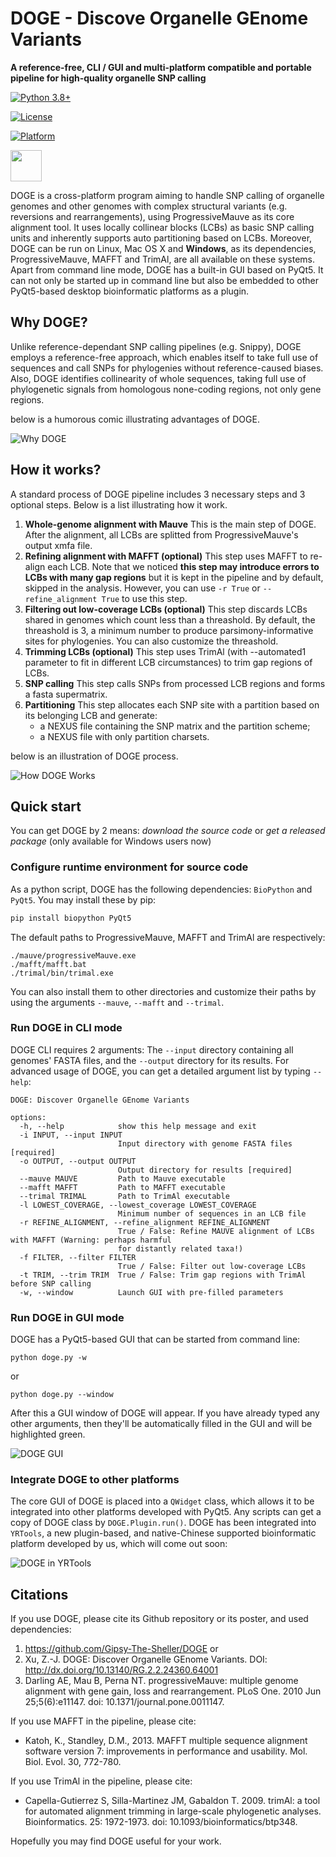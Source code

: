# DOGE - Discove Organelle GEnome Variants

**A reference-free, CLI / GUI and multi-platform compatible and portable pipeline for high-quality organelle SNP calling**

[![Python 3.8+](https://img.shields.io/badge/python-3.8+-blue.svg)](https://www.python.org/downloads/)

[![License](https://img.shields.io/badge/license-GPL-green.svg)](LICENSE)

[![Platform](https://img.shields.io/badge/platform-Windows%20%7C%20Linux%20%7C%20macOS-lightgrey.svg)]()

<img src="https://github.com/Gipsy-The-Sheller/DOGE/blob/main/icon.svg" width="50" height="50"/>

DOGE is a cross-platform program aiming to handle SNP calling of organelle genomes and other genomes with complex structural variants (e.g. reversions and rearrangements), using ProgressiveMauve as its core alignment tool. It uses locally collinear blocks (LCBs) as basic SNP calling units and inherently supports auto partitioning based on LCBs. Moreover, DOGE can be run on Linux, Mac OS X and **Windows**, as its dependencies, ProgressiveMauve, MAFFT and TrimAl, are all available on these systems. Apart from command line mode, DOGE has a built-in GUI based on PyQt5. It can not only be started up in command line but also be embedded to other PyQt5-based desktop bioinformatic platforms as a plugin.

## Why DOGE?

Unlike reference-dependant SNP calling pipelines (e.g. Snippy), DOGE employs a reference-free approach, which enables itself to take full use of sequences and call SNPs for phylogenies without reference-caused biases. Also, DOGE identifies collinearity of whole sequences, taking full use of phylogenetic signals from homologous none-coding regions, not only gene regions.

below is a humorous comic illustrating advantages of DOGE.

![Why DOGE](https://github.com/Gipsy-The-Sheller/DOGE/blob/main/artworks/WhyDOGE.png)

## How it works?

A standard process of DOGE pipeline includes 3 necessary steps and 3 optional steps. Below is a list illustrating how it work.

1. **Whole-genome alignment with Mauve** This is the main step of DOGE. After the alignment, all LCBs are splitted from ProgressiveMauve's output xmfa file.
2. **Refining alignment with MAFFT (optional)** This step uses MAFFT to re-align each LCB. Note that we noticed **this step may introduce errors to LCBs with many gap regions** but it is kept in the pipeline and by default, skipped in the analysis. However, you can use `-r True` or `--refine_alignment True` to  use this step.
3. **Filtering out low-coverage LCBs (optional)** This step discards LCBs shared in genomes which count less than a threashold. By default, the threashold is 3, a minimum number to produce parsimony-informative sites for phylogenies. You can also customize the threashold.
4. **Trimming LCBs (optional)** This step uses TrimAl (with --automated1 parameter to fit in different LCB circumstances) to trim gap regions of LCBs.
5. **SNP calling** This step calls SNPs from processed LCB regions and forms a fasta supermatrix.
6. **Partitioning** This step allocates each SNP site with a partition based on its belonging LCB and generate:
   - a NEXUS file containing the SNP matrix and the partition scheme;
   - a NEXUS file with only partition charsets.

below is an illustration of DOGE process.

![How DOGE Works](https://github.com/Gipsy-The-Sheller/DOGE/blob/main/artworks/HowDOGEworks.png)

## Quick start

You can get DOGE by 2 means: *download the source code* or *get a released package* (only available for Windows users now)

### Configure runtime environment for source code

As a python script, DOGE has the following dependencies: `BioPython` and `PyQt5`. You may install these by pip:

```bash
pip install biopython PyQt5
```

The default paths to ProgressiveMauve, MAFFT and TrimAl are respectively:

```
./mauve/progressiveMauve.exe
./mafft/mafft.bat
./trimal/bin/trimal.exe
```

You can also install them to other directories and customize their paths by using the arguments `--mauve`, `--mafft` and `--trimal`.

### Run DOGE in CLI mode

DOGE CLI requires 2 arguments: The `--input` directory containing all genomes' FASTA files, and the `--output` directory for its results. For advanced usage of DOGE, you can get a detailed argument list by typing `--help`:

```
DOGE: Discover Organelle GEnome Variants

options:
  -h, --help            show this help message and exit
  -i INPUT, --input INPUT
                        Input directory with genome FASTA files [required]
  -o OUTPUT, --output OUTPUT
                        Output directory for results [required]
  --mauve MAUVE         Path to Mauve executable
  --mafft MAFFT         Path to MAFFT executable
  --trimal TRIMAL       Path to TrimAl executable
  -l LOWEST_COVERAGE, --lowest_coverage LOWEST_COVERAGE
                        Minimum number of sequences in an LCB file
  -r REFINE_ALIGNMENT, --refine_alignment REFINE_ALIGNMENT
                        True / False: Refine MAUVE alignment of LCBs with MAFFT (Warning: perhaps harmful  
                        for distantly related taxa!)
  -f FILTER, --filter FILTER
                        True / False: Filter out low-coverage LCBs
  -t TRIM, --trim TRIM  True / False: Trim gap regions with TrimAl before SNP calling
  -w, --window          Launch GUI with pre-filled parameters
```

### Run DOGE in GUI mode

DOGE has a PyQt5-based GUI that can be started from command line:

```
python doge.py -w
```

or

```
python doge.py --window
```

After this a GUI window of DOGE will appear. If you have already typed any other arguments, then they'll be automatically filled in the GUI and will be highlighted green.

![DOGE GUI](https://github.com/Gipsy-The-Sheller/DOGE/blob/main/artworks/DOGE-GUI.png)

### Integrate DOGE to other platforms

The core GUI of DOGE is placed into a `QWidget` class, which allows it to be integrated into other platforms developed with PyQt5. Any scripts can get a copy of DOGE class by `DOGE.Plugin.run()`. DOGE has been integrated into `YRTools`, a new plugin-based, and native-Chinese supported bioinformatic platform developed by us, which will come out soon:

![DOGE in YRTools](https://github.com/Gipsy-The-Sheller/DOGE/blob/main/artworks/DOGE-YRTools.png)

## Citations

If you use DOGE, please cite its Github repository or its poster, and used dependencies:

1. https://github.com/Gipsy-The-Sheller/DOGE or
2. Xu, Z.-J. DOGE: Discover Organelle GEnome Variants. DOI: http://dx.doi.org/10.13140/RG.2.2.24360.64001
3. Darling AE, Mau B, Perna NT. progressiveMauve: multiple genome alignment with gene gain, loss and rearrangement. PLoS One. 2010 Jun 25;5(6):e11147. doi: 10.1371/journal.pone.0011147.

If you use MAFFT in the pipeline, please cite:
- Katoh, K., Standley, D.M., 2013. MAFFT multiple sequence alignment software version 7: improvements in performance and usability. Mol. Biol. Evol. 30, 772-780.

If you use TrimAl in the pipeline, please cite:
- Capella-Gutierrez S, Silla-Martinez JM, Gabaldon T. 2009. trimAl: a tool for automated alignment trimming in large-scale phylogenetic analyses. Bioinformatics. 25: 1972-1973. doi: 10.1093/bioinformatics/btp348.

Hopefully you may find DOGE useful for your work.